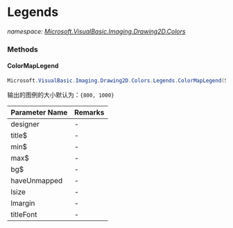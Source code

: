 ﻿# Legends
_namespace: [Microsoft.VisualBasic.Imaging.Drawing2D.Colors](./index.md)_





### Methods

#### ColorMapLegend
```csharp
Microsoft.VisualBasic.Imaging.Drawing2D.Colors.Legends.ColorMapLegend(System.Drawing.SolidBrush[],System.String,System.String,System.String,System.String,System.Boolean,System.Drawing.Size,System.Drawing.Size,System.Drawing.Font,System.Single)
```
输出的图例的大小默认为：``{800, 1000}``

|Parameter Name|Remarks|
|--------------|-------|
|designer|-|
|title$|-|
|min$|-|
|max$|-|
|bg$|-|
|haveUnmapped|-|
|lsize|-|
|lmargin|-|
|titleFont|-|



